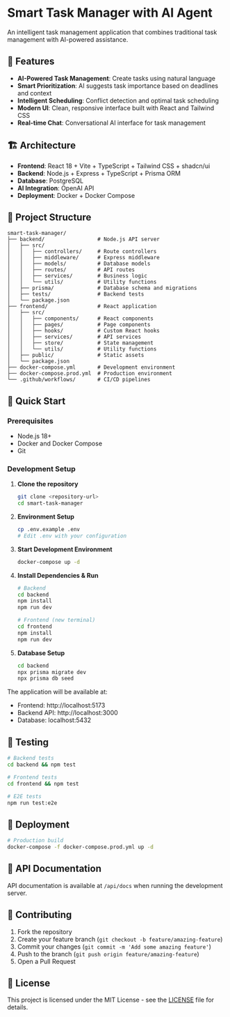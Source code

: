# Smart Task Manager with AI Agent

An intelligent task management application that combines traditional task management with AI-powered assistance.

## 🚀 Features

- **AI-Powered Task Management**: Create tasks using natural language
- **Smart Prioritization**: AI suggests task importance based on deadlines and context
- **Intelligent Scheduling**: Conflict detection and optimal task scheduling
- **Modern UI**: Clean, responsive interface built with React and Tailwind CSS
- **Real-time Chat**: Conversational AI interface for task management

## 🏗️ Architecture

- **Frontend**: React 18 + Vite + TypeScript + Tailwind CSS + shadcn/ui
- **Backend**: Node.js + Express + TypeScript + Prisma ORM
- **Database**: PostgreSQL
- **AI Integration**: OpenAI API
- **Deployment**: Docker + Docker Compose

## 📁 Project Structure

```
smart-task-manager/
├── backend/                 # Node.js API server
│   ├── src/
│   │   ├── controllers/     # Route controllers
│   │   ├── middleware/      # Express middleware
│   │   ├── models/          # Database models
│   │   ├── routes/          # API routes
│   │   ├── services/        # Business logic
│   │   └── utils/           # Utility functions
│   ├── prisma/              # Database schema and migrations
│   ├── tests/               # Backend tests
│   └── package.json
├── frontend/                # React application
│   ├── src/
│   │   ├── components/      # React components
│   │   ├── pages/           # Page components
│   │   ├── hooks/           # Custom React hooks
│   │   ├── services/        # API services
│   │   ├── store/           # State management
│   │   └── utils/           # Utility functions
│   ├── public/              # Static assets
│   └── package.json
├── docker-compose.yml       # Development environment
├── docker-compose.prod.yml  # Production environment
└── .github/workflows/       # CI/CD pipelines
```

## 🚀 Quick Start

### Prerequisites

- Node.js 18+ 
- Docker and Docker Compose
- Git

### Development Setup

1. **Clone the repository**
   ```bash
   git clone <repository-url>
   cd smart-task-manager
   ```

2. **Environment Setup**
   ```bash
   cp .env.example .env
   # Edit .env with your configuration
   ```

3. **Start Development Environment**
   ```bash
   docker-compose up -d
   ```

4. **Install Dependencies & Run**
   ```bash
   # Backend
   cd backend
   npm install
   npm run dev

   # Frontend (new terminal)
   cd frontend
   npm install
   npm run dev
   ```

5. **Database Setup**
   ```bash
   cd backend
   npx prisma migrate dev
   npx prisma db seed
   ```

The application will be available at:
- Frontend: http://localhost:5173
- Backend API: http://localhost:3000
- Database: localhost:5432

## 🧪 Testing

```bash
# Backend tests
cd backend && npm test

# Frontend tests  
cd frontend && npm test

# E2E tests
npm run test:e2e
```

## 🚀 Deployment

```bash
# Production build
docker-compose -f docker-compose.prod.yml up -d
```

## 📖 API Documentation

API documentation is available at `/api/docs` when running the development server.

## 🤝 Contributing

1. Fork the repository
2. Create your feature branch (`git checkout -b feature/amazing-feature`)
3. Commit your changes (`git commit -m 'Add some amazing feature'`)
4. Push to the branch (`git push origin feature/amazing-feature`)
5. Open a Pull Request

## 📄 License

This project is licensed under the MIT License - see the [LICENSE](LICENSE) file for details. 